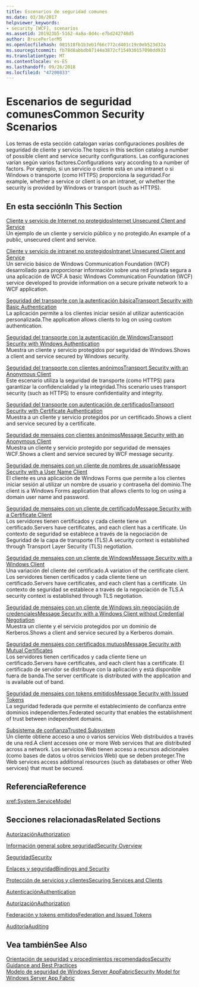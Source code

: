 ```yaml
---
title: Escenarios de seguridad comunes
ms.date: 03/30/2017
helpviewer_keywords:
- security [WCF], scenarios
ms.assetid: 201923b5-5162-4a8a-8d4c-e7bd242748d5
author: BrucePerlerMS
ms.openlocfilehash: 081518fb1b3eb1f66c772cd401c19c0eb523d32a
ms.sourcegitcommit: fb78d8abbdb87144a3872cf154930157090dd933
ms.translationtype: MT
ms.contentlocale: es-ES
ms.lasthandoff: 09/26/2018
ms.locfileid: "47200833"
---
```

# <a name="common-security-scenarios"></a><span data-ttu-id="fe2af-102">Escenarios de seguridad comunes</span><span class="sxs-lookup"><span data-stu-id="fe2af-102">Common Security Scenarios</span></span>
<span data-ttu-id="fe2af-103">Los temas de esta sección catalogan varias configuraciones posibles de seguridad de cliente y servicio.</span><span class="sxs-lookup"><span data-stu-id="fe2af-103">The topics in this section catalog a number of possible client and service security configurations.</span></span> <span data-ttu-id="fe2af-104">Las configuraciones varían según varios factores.</span><span class="sxs-lookup"><span data-stu-id="fe2af-104">Configurations vary according to a number of factors.</span></span> <span data-ttu-id="fe2af-105">Por ejemplo, si un servicio o cliente está en una intranet o si Windows o transporte (como HTTPS) proporciona la seguridad.</span><span class="sxs-lookup"><span data-stu-id="fe2af-105">For example, whether a service or client is on an intranet, or whether the security is provided by Windows or transport (such as HTTPS).</span></span>  
  
## <a name="in-this-section"></a><span data-ttu-id="fe2af-106">En esta sección</span><span class="sxs-lookup"><span data-stu-id="fe2af-106">In This Section</span></span>  
 [<span data-ttu-id="fe2af-107">Cliente y servicio de Internet no protegidos</span><span class="sxs-lookup"><span data-stu-id="fe2af-107">Internet Unsecured Client and Service</span></span>](../../../../docs/framework/wcf/feature-details/internet-unsecured-client-and-service.md)  
 <span data-ttu-id="fe2af-108">Un ejemplo de un cliente y servicio público y no protegido.</span><span class="sxs-lookup"><span data-stu-id="fe2af-108">An example of a public, unsecured client and service.</span></span>  
  
 [<span data-ttu-id="fe2af-109">Cliente y servicio de intranet no protegidos</span><span class="sxs-lookup"><span data-stu-id="fe2af-109">Intranet Unsecured Client and Service</span></span>](../../../../docs/framework/wcf/feature-details/intranet-unsecured-client-and-service.md)  
 <span data-ttu-id="fe2af-110">Un servicio básico de Windows Communication Foundation (WCF) desarrollado para proporcionar información sobre una red privada segura a una aplicación de WCF.</span><span class="sxs-lookup"><span data-stu-id="fe2af-110">A basic Windows Communication Foundation (WCF) service developed to provide information on a secure private network to a WCF application.</span></span>  
  
 [<span data-ttu-id="fe2af-111">Seguridad del transporte con la autenticación básica</span><span class="sxs-lookup"><span data-stu-id="fe2af-111">Transport Security with Basic Authentication</span></span>](../../../../docs/framework/wcf/feature-details/transport-security-with-basic-authentication.md)  
 <span data-ttu-id="fe2af-112">La aplicación permite a los clientes iniciar sesión al utilizar autenticación personalizada.</span><span class="sxs-lookup"><span data-stu-id="fe2af-112">The application allows clients to log on using custom authentication.</span></span>  
  
 [<span data-ttu-id="fe2af-113">Seguridad del transporte con la autenticación de Windows</span><span class="sxs-lookup"><span data-stu-id="fe2af-113">Transport Security with Windows Authentication</span></span>](../../../../docs/framework/wcf/feature-details/transport-security-with-windows-authentication.md)  
 <span data-ttu-id="fe2af-114">Muestra un cliente y servicio protegidos por seguridad de Windows.</span><span class="sxs-lookup"><span data-stu-id="fe2af-114">Shows a client and service secured by Windows security.</span></span>  
  
 [<span data-ttu-id="fe2af-115">Seguridad del transporte con clientes anónimos</span><span class="sxs-lookup"><span data-stu-id="fe2af-115">Transport Security with an Anonymous Client</span></span>](../../../../docs/framework/wcf/feature-details/transport-security-with-an-anonymous-client.md)  
 <span data-ttu-id="fe2af-116">Este escenario utiliza la seguridad de transporte (como HTTPS) para garantizar la confidencialidad y la integridad.</span><span class="sxs-lookup"><span data-stu-id="fe2af-116">This scenario uses transport security (such as HTTPS) to ensure confidentiality and integrity.</span></span>  
  
 [<span data-ttu-id="fe2af-117">Seguridad del transporte con autenticación de certificados</span><span class="sxs-lookup"><span data-stu-id="fe2af-117">Transport Security with Certificate Authentication</span></span>](../../../../docs/framework/wcf/feature-details/transport-security-with-certificate-authentication.md)  
 <span data-ttu-id="fe2af-118">Muestra a un cliente y servicio protegidos por un certificado.</span><span class="sxs-lookup"><span data-stu-id="fe2af-118">Shows a client and service secured by a certificate.</span></span>  
  
 [<span data-ttu-id="fe2af-119">Seguridad de mensajes con clientes anónimos</span><span class="sxs-lookup"><span data-stu-id="fe2af-119">Message Security with an Anonymous Client</span></span>](../../../../docs/framework/wcf/feature-details/message-security-with-an-anonymous-client.md)  
 <span data-ttu-id="fe2af-120">Muestra un cliente y servicio protegido por seguridad de mensajes WCF.</span><span class="sxs-lookup"><span data-stu-id="fe2af-120">Shows a client and service secured by WCF message security.</span></span>  
  
 [<span data-ttu-id="fe2af-121">Seguridad de mensajes con un cliente de nombres de usuario</span><span class="sxs-lookup"><span data-stu-id="fe2af-121">Message Security with a User Name Client</span></span>](../../../../docs/framework/wcf/feature-details/message-security-with-a-user-name-client.md)  
 <span data-ttu-id="fe2af-122">El cliente es una aplicación de Windows Forms que permite a los clientes iniciar sesión al utilizar un nombre de usuario y contraseña del dominio.</span><span class="sxs-lookup"><span data-stu-id="fe2af-122">The client is a Windows Forms application that allows clients to log on using a domain user name and password.</span></span>  
  
 [<span data-ttu-id="fe2af-123">Seguridad de mensajes con un cliente de certificado</span><span class="sxs-lookup"><span data-stu-id="fe2af-123">Message Security with a Certificate Client</span></span>](../../../../docs/framework/wcf/feature-details/message-security-with-a-certificate-client.md)  
 <span data-ttu-id="fe2af-124">Los servidores tienen certificados y cada cliente tiene un certificado.</span><span class="sxs-lookup"><span data-stu-id="fe2af-124">Servers have certificates, and each client has a certificate.</span></span> <span data-ttu-id="fe2af-125">Un contexto de seguridad se establece a través de la negociación de Seguridad de la capa de transporte (TLS).</span><span class="sxs-lookup"><span data-stu-id="fe2af-125">A security context is established through Transport Layer Security (TLS) negotiation.</span></span>  
  
 [<span data-ttu-id="fe2af-126">Seguridad de mensajes con un cliente de Windows</span><span class="sxs-lookup"><span data-stu-id="fe2af-126">Message Security with a Windows Client</span></span>](../../../../docs/framework/wcf/feature-details/message-security-with-a-windows-client.md)  
 <span data-ttu-id="fe2af-127">Una variación del cliente del certificado.</span><span class="sxs-lookup"><span data-stu-id="fe2af-127">A variation of the certificate client.</span></span> <span data-ttu-id="fe2af-128">Los servidores tienen certificados y cada cliente tiene un certificado.</span><span class="sxs-lookup"><span data-stu-id="fe2af-128">Servers have certificates, and each client has a certificate.</span></span> <span data-ttu-id="fe2af-129">Un contexto de seguridad se establece a través de la negociación de TLS.</span><span class="sxs-lookup"><span data-stu-id="fe2af-129">A security context is established through TLS negotiation.</span></span>  
  
 [<span data-ttu-id="fe2af-130">Seguridad de mensajes con un cliente de Windows sin negociación de credenciales</span><span class="sxs-lookup"><span data-stu-id="fe2af-130">Message Security with a Windows Client without Credential Negotiation</span></span>](../../../../docs/framework/wcf/feature-details/message-security-with-a-windows-client-without-credential-negotiation.md)  
 <span data-ttu-id="fe2af-131">Muestra un cliente y el servicio protegidos por un dominio de Kerberos.</span><span class="sxs-lookup"><span data-stu-id="fe2af-131">Shows a client and service secured by a Kerberos domain.</span></span>  
  
 [<span data-ttu-id="fe2af-132">Seguridad de mensajes con certificados mutuos</span><span class="sxs-lookup"><span data-stu-id="fe2af-132">Message Security with Mutual Certificates</span></span>](../../../../docs/framework/wcf/feature-details/message-security-with-mutual-certificates.md)  
 <span data-ttu-id="fe2af-133">Los servidores tienen certificados y cada cliente tiene un certificado.</span><span class="sxs-lookup"><span data-stu-id="fe2af-133">Servers have certificates, and each client has a certificate.</span></span> <span data-ttu-id="fe2af-134">El certificado de servidor se distribuye con la aplicación y está disponible fuera de banda.</span><span class="sxs-lookup"><span data-stu-id="fe2af-134">The server certificate is distributed with the application and is available out of band.</span></span>  
  
 [<span data-ttu-id="fe2af-135">Seguridad de mensajes con tokens emitidos</span><span class="sxs-lookup"><span data-stu-id="fe2af-135">Message Security with Issued Tokens</span></span>](../../../../docs/framework/wcf/feature-details/message-security-with-issued-tokens.md)  
 <span data-ttu-id="fe2af-136">La seguridad federada que permite el establecimiento de confianza entre dominios independientes.</span><span class="sxs-lookup"><span data-stu-id="fe2af-136">Federated security that enables the establishment of trust between independent domains.</span></span>  
  
 [<span data-ttu-id="fe2af-137">Subsistema de confianza</span><span class="sxs-lookup"><span data-stu-id="fe2af-137">Trusted Subsystem</span></span>](../../../../docs/framework/wcf/feature-details/trusted-subsystem.md)  
 <span data-ttu-id="fe2af-138">Un cliente obtiene acceso a uno o varios servicios Web distribuidos a través de una red.</span><span class="sxs-lookup"><span data-stu-id="fe2af-138">A client accesses one or more Web services that are distributed across a network.</span></span> <span data-ttu-id="fe2af-139">Los servicios Web tienen acceso a recursos adicionales (como bases de datos u otros servicios Web) que se deben proteger.</span><span class="sxs-lookup"><span data-stu-id="fe2af-139">The Web services access additional resources (such as databases or other Web services) that must be secured.</span></span>  
  
## <a name="reference"></a><span data-ttu-id="fe2af-140">Referencia</span><span class="sxs-lookup"><span data-stu-id="fe2af-140">Reference</span></span>  
 <xref:System.ServiceModel>  
  
## <a name="related-sections"></a><span data-ttu-id="fe2af-141">Secciones relacionadas</span><span class="sxs-lookup"><span data-stu-id="fe2af-141">Related Sections</span></span>  
 [<span data-ttu-id="fe2af-142">Autorización</span><span class="sxs-lookup"><span data-stu-id="fe2af-142">Authorization</span></span>](../../../../docs/framework/wcf/feature-details/authorization-in-wcf.md)  
  
 [<span data-ttu-id="fe2af-143">Información general sobre seguridad</span><span class="sxs-lookup"><span data-stu-id="fe2af-143">Security Overview</span></span>](../../../../docs/framework/wcf/feature-details/security-overview.md)  
  
 [<span data-ttu-id="fe2af-144">Seguridad</span><span class="sxs-lookup"><span data-stu-id="fe2af-144">Security</span></span>](../../../../docs/framework/wcf/feature-details/security.md)  
  
 [<span data-ttu-id="fe2af-145">Enlaces y seguridad</span><span class="sxs-lookup"><span data-stu-id="fe2af-145">Bindings and Security</span></span>](../../../../docs/framework/wcf/feature-details/bindings-and-security.md)  
  
 [<span data-ttu-id="fe2af-146">Protección de servicios y clientes</span><span class="sxs-lookup"><span data-stu-id="fe2af-146">Securing Services and Clients</span></span>](../../../../docs/framework/wcf/feature-details/securing-services-and-clients.md)  
  
 [<span data-ttu-id="fe2af-147">Autenticación</span><span class="sxs-lookup"><span data-stu-id="fe2af-147">Authentication</span></span>](../../../../docs/framework/wcf/feature-details/authentication-in-wcf.md)  
  
 [<span data-ttu-id="fe2af-148">Autorización</span><span class="sxs-lookup"><span data-stu-id="fe2af-148">Authorization</span></span>](../../../../docs/framework/wcf/feature-details/authorization-in-wcf.md)  
  
 [<span data-ttu-id="fe2af-149">Federación y tokens emitidos</span><span class="sxs-lookup"><span data-stu-id="fe2af-149">Federation and Issued Tokens</span></span>](../../../../docs/framework/wcf/feature-details/federation-and-issued-tokens.md)  
  
 [<span data-ttu-id="fe2af-150">Auditoría</span><span class="sxs-lookup"><span data-stu-id="fe2af-150">Auditing</span></span>](../../../../docs/framework/wcf/feature-details/auditing-security-events.md)  
  
## <a name="see-also"></a><span data-ttu-id="fe2af-151">Vea también</span><span class="sxs-lookup"><span data-stu-id="fe2af-151">See Also</span></span>  
 [<span data-ttu-id="fe2af-152">Orientación de seguridad y procedimientos recomendados</span><span class="sxs-lookup"><span data-stu-id="fe2af-152">Security Guidance and Best Practices</span></span>](../../../../docs/framework/wcf/feature-details/security-guidance-and-best-practices.md)  
 [<span data-ttu-id="fe2af-153">Modelo de seguridad de Windows Server AppFabric</span><span class="sxs-lookup"><span data-stu-id="fe2af-153">Security Model for Windows Server App Fabric</span></span>](https://go.microsoft.com/fwlink/?LinkID=201279&clcid=0x409)

